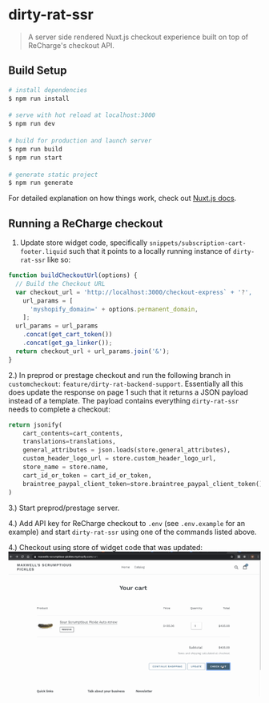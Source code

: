 # dirty-rat-ssr

> A server side rendered Nuxt.js checkout experience built on top of ReCharge's checkout API.

## Build Setup

``` bash
# install dependencies
$ npm run install

# serve with hot reload at localhost:3000
$ npm run dev

# build for production and launch server
$ npm run build
$ npm run start

# generate static project
$ npm run generate
```

For detailed explanation on how things work, check out [Nuxt.js docs](https://nuxtjs.org).



## Running a ReCharge checkout
1. Update store widget code, specifically `snippets/subscription-cart-footer.liquid` such that it points to a locally running instance of `dirty-rat-ssr` like so:

```javascript
function buildCheckoutUrl(options) {
  // Build the Checkout URL
  var checkout_url = 'http://localhost:3000/checkout-express` + '?',
    url_params = [
      'myshopify_domain=' + options.permanent_domain,
    ];
  url_params = url_params
    .concat(get_cart_token())
    .concat(get_ga_linker());
  return checkout_url + url_params.join('&');
}
```

2.) In preprod or prestage checkout and run the following branch in `customcheckout`: `feature/dirty-rat-backend-support`. Essentially all this does update the response on page 1 such that it returns a JSON payload instead of a template. The payload contains everything `dirty-rat-ssr` needs to complete a checkout:

```python
return jsonify(
    cart_contents=cart_contents,
    translations=translations,
    general_attributes = json.loads(store.general_attributes),
    custom_header_logo_url = store.custom_header_logo_url,
    store_name = store.name,
    cart_id_or_token = cart_id_or_token, 
    braintree_paypal_client_token=store.braintree_paypal_client_token(),
)
```

3.) Start preprod/prestage server.

4.) Add API key for ReCharge checkout to `.env` (see `.env.example` for an example) and start `dirty-rat-ssr` using one of the commands listed above.

4.) Checkout using store of widget code that was updated: ![](demo.gif)
